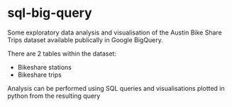 # sql-big-query

Some exploratory data analysis and visualisation of the Austin Bike Share Trips dataset available publically in Google BigQuery.

There are 2 tables within the dataset:
 - Bikeshare stations
 - Bikeshare trips

 Analysis can be performed using SQL queries and visualisations plotted in python from the resulting query